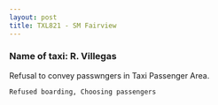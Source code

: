 ```yaml
---
layout: post
title: TXL821 - SM Fairview
---
```


### Name of taxi: R. Villegas

Refusal to convey passwngers in Taxi Passenger Area.

```Refused boarding, Choosing passengers```

